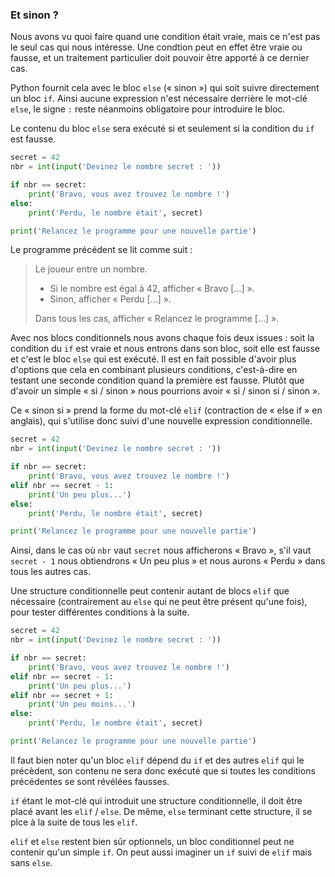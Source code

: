### Et sinon ?

Nous avons vu quoi faire quand une condition était vraie, mais ce n'est pas le seul cas qui nous intéresse.
Une condtion peut en effet être vraie ou fausse, et un traitement particulier doit pouvoir être apporté à ce dernier cas.

Python fournit cela avec le bloc `else` (« sinon ») qui soit suivre directement un bloc `if`.
Ainsi aucune expression n'est nécessaire derrière le mot-clé `else`, le signe `:` reste néanmoins obligatoire pour introduire le bloc.

Le contenu du bloc `else` sera exécuté si et seulement si la condition du `if` est fausse.

```python
secret = 42
nbr = int(input('Devinez le nombre secret : '))

if nbr == secret:
    print('Bravo, vous avez trouvez le nombre !')
else:
    print('Perdu, le nombre était', secret)

print('Relancez le programme pour une nouvelle partie')
```

Le programme précédent se lit comme suit :

> Le joueur entre un nombre.
>
> * Si le nombre est égal à 42, afficher « Bravo […] ».
> * Sinon, afficher « Perdu […] ».
>
> Dans tous les cas, afficher « Relancez le programme […] ».

Avec nos blocs conditionnels nous avons chaque fois deux issues : soit la condition du `if` est vraie et nous entrons dans son bloc, soit elle est fausse et c'est le bloc `else` qui est exécuté.
Il est en fait possible d'avoir plus d'options que cela en combinant plusieurs conditions, c'est-à-dire en testant une seconde condition quand la première est fausse.
Plutôt que d'avoir un simple « si / sinon » nous pourrions avoir « si / sinon si / sinon ».

Ce « sinon si » prend la forme du mot-clé `elif` (contraction de « else if » en anglais), qui s'utilise donc suivi d'une nouvelle expression conditionnelle.

```python
secret = 42
nbr = int(input('Devinez le nombre secret : '))

if nbr == secret:
    print('Bravo, vous avez trouvez le nombre !')
elif nbr == secret - 1:
    print('Un peu plus...')
else:
    print('Perdu, le nombre était', secret)

print('Relancez le programme pour une nouvelle partie')
```

Ainsi, dans le cas où `nbr` vaut `secret` nous afficherons « Bravo », s'il vaut `secret - 1` nous obtiendrons « Un peu plus » et nous aurons « Perdu » dans tous les autres cas.

Une structure conditionnelle peut contenir autant de blocs `elif` que nécessaire (contrairement au `else` qui ne peut être présent qu'une fois), pour tester différentes conditions à la suite.

```python
secret = 42
nbr = int(input('Devinez le nombre secret : '))

if nbr == secret:
    print('Bravo, vous avez trouvez le nombre !')
elif nbr == secret - 1:
    print('Un peu plus...')
elif nbr == secret + 1:
    print('Un peu moins...')
else:
    print('Perdu, le nombre était', secret)

print('Relancez le programme pour une nouvelle partie')
```

Il faut bien noter qu'un bloc `elif` dépend du `if` et des autres `elif` qui le précèdent, son contenu ne sera donc exécuté que si toutes les conditions précédentes se sont révélées fausses.

`if` étant le mot-clé qui introduit une structure conditionnelle, il doit être placé avant les `elif` / `else`.
De même, `else` terminant cette structure, il se plce à la suite de tous les `elif`.

`elif` et `else` restent bien sûr optionnels, un bloc conditionnel peut ne contenir qu'un simple `if`.
On peut aussi imaginer un `if` suivi de `elif` mais sans `else`.

